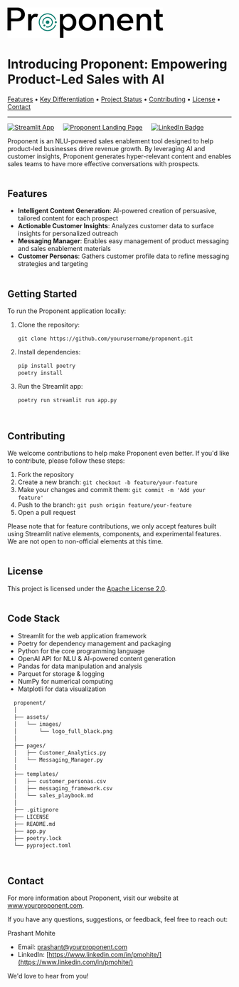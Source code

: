 <br>
<p align="left">
  <img src="assets/images/logo_full_black.png" alt="Proponent Logo" width="350">
</p>

# Introducing Proponent: Empowering Product-Led Sales with AI

<p align="left">
  <a href="#features">Features</a> •
  <a href="#key-differentiation">Key Differentiation</a> •
  <a href="#project-status">Project Status</a> •
  <a href="#contributing">Contributing</a> •
  <a href="#license">License</a> •
  <a href="#contact">Contact</a>
</p>

---
[![Streamlit App](https://static.streamlit.io/badges/streamlit_badge_black_white.svg)](https://proponent.streamlit.app/) &nbsp;&nbsp;&nbsp; [![Proponent Landing Page](https://img.shields.io/badge/Proponent-Landing%20Page-blue?style=flat-square&logo=github)](https://proponent.streamlit.app/) &nbsp;&nbsp;&nbsp; [![LinkedIn Badge](https://img.shields.io/badge/LinkedIn-Prashant%20Mohite-blue?style=flat-square&logo=linkedin)](https://www.linkedin.com/in/pmohite/)

Proponent is an NLU-powered sales enablement tool designed to help product-led businesses drive revenue growth. By leveraging AI and customer insights, Proponent generates hyper-relevant content and enables sales teams to have more effective conversations with prospects.
<br><br>

## Features

- **Intelligent Content Generation**: AI-powered creation of persuasive, tailored content for each prospect
- **Actionable Customer Insights**: Analyzes customer data to surface insights for personalized outreach
- **Messaging Manager**: Enables easy management of product messaging and sales enablement materials
- **Customer Personas**: Gathers customer profile data to refine messaging strategies and targeting
<br><br>

## Getting Started

To run the Proponent application locally:

1. Clone the repository:
   ```
   git clone https://github.com/yourusername/proponent.git
   ```

2. Install dependencies:
   ```
   pip install poetry
   poetry install
   ```

3. Run the Streamlit app:
   ```
   poetry run streamlit run app.py
   ```

<br>


## Contributing

We welcome contributions to help make Proponent even better. If you'd like to contribute, please follow these steps:

1. Fork the repository
2. Create a new branch: `git checkout -b feature/your-feature`
3. Make your changes and commit them: `git commit -m 'Add your feature'`
4. Push to the branch: `git push origin feature/your-feature`
5. Open a pull request

Please note that for feature contributions, we only accept features built using Streamlit native elements, components, and experimental features. We are not open to non-official elements at this time.
<br><br>

## License

This project is licensed under the [Apache License 2.0](LICENSE).
<br><br>

## Code Stack

- Streamlit for the web application framework
- Poetry for dependency management and packaging
- Python for the core programming language
- OpenAI API for NLU & AI-powered content generation
- Pandas for data manipulation and analysis
- Parquet for storage & logging
- NumPy for numerical computing
- Matplotli for data visualization
  
```
  proponent/
  │
  ├── assets/
  │   └── images/
  │       └── logo_full_black.png
  │
  ├── pages/
  │   ├── Customer_Analytics.py
  │   └── Messaging_Manager.py
  │
  ├── templates/
  │   ├── customer_personas.csv
  │   ├── messaging_framework.csv
  │   └── sales_playbook.md
  │
  ├── .gitignore
  ├── LICENSE
  ├── README.md
  ├── app.py
  ├── poetry.lock
  └── pyproject.toml
```

&nbsp; 
## Contact
For more information about Proponent, visit our website at www.yourproponent.com.

If you have any questions, suggestions, or feedback, feel free to reach out:

Prashant Mohite
- Email: [prashant@yourproponent.com](mailto:prashant@yourproponent.com)
- LinkedIn: [https://www.linkedin.com/in/pmohite/](https://www.linkedin.com/in/pmohite/)

We'd love to hear from you!
